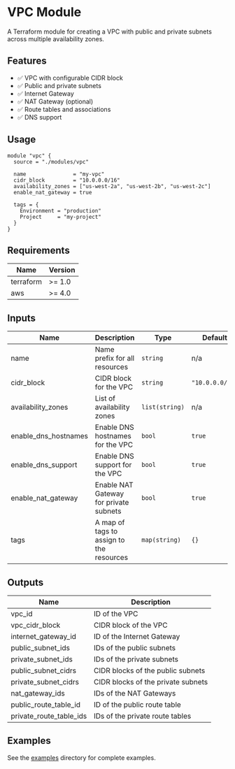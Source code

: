 # VPC Module

A Terraform module for creating a VPC with public and private subnets across multiple availability zones.

## Features

- ✅ VPC with configurable CIDR block
- ✅ Public and private subnets
- ✅ Internet Gateway
- ✅ NAT Gateway (optional)
- ✅ Route tables and associations
- ✅ DNS support

## Usage

```hcl
module "vpc" {
  source = "./modules/vpc"
  
  name               = "my-vpc"
  cidr_block         = "10.0.0.0/16"
  availability_zones = ["us-west-2a", "us-west-2b", "us-west-2c"]
  enable_nat_gateway = true
  
  tags = {
    Environment = "production"
    Project     = "my-project"
  }
}
```

## Requirements

| Name | Version |
|------|---------|
| terraform | >= 1.0 |
| aws | >= 4.0 |

## Inputs

| Name | Description | Type | Default | Required |
|------|-------------|------|---------|:--------:|
| name | Name prefix for all resources | `string` | n/a | yes |
| cidr_block | CIDR block for the VPC | `string` | `"10.0.0.0/16"` | no |
| availability_zones | List of availability zones | `list(string)` | n/a | yes |
| enable_dns_hostnames | Enable DNS hostnames for the VPC | `bool` | `true` | no |
| enable_dns_support | Enable DNS support for the VPC | `bool` | `true` | no |
| enable_nat_gateway | Enable NAT Gateway for private subnets | `bool` | `true` | no |
| tags | A map of tags to assign to the resources | `map(string)` | `{}` | no |

## Outputs

| Name | Description |
|------|-------------|
| vpc_id | ID of the VPC |
| vpc_cidr_block | CIDR block of the VPC |
| internet_gateway_id | ID of the Internet Gateway |
| public_subnet_ids | IDs of the public subnets |
| private_subnet_ids | IDs of the private subnets |
| public_subnet_cidrs | CIDR blocks of the public subnets |
| private_subnet_cidrs | CIDR blocks of the private subnets |
| nat_gateway_ids | IDs of the NAT Gateways |
| public_route_table_id | ID of the public route table |
| private_route_table_ids | IDs of the private route tables |

## Examples

See the [examples](../../examples/) directory for complete examples.